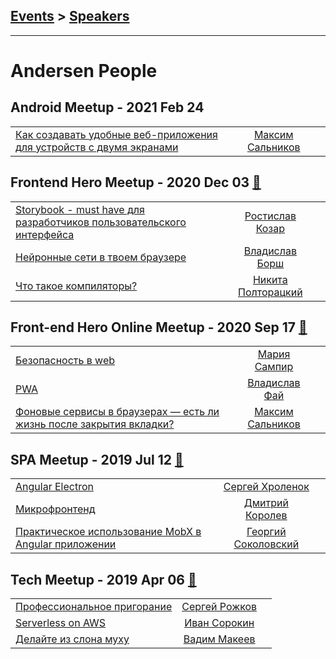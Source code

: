 ## [Events](../README.md) > [Speakers](../speakers.md)
---

# Andersen People

## Android Meetup - 2021 Feb 24 
| | | |
| --- | :---: | --- |
| [Как создавать удобные веб-приложения для устройств с двумя экранами](https://youtu.be/UvxDxbv25dA?t=1621)  |  [Максим Сальников](../../speakers/Максим%20Сальников.md)  |    |
## Frontend Hero Meetup - 2020 Dec 03 [:movie_camera:](https://www.youtube.com/watch?v=5sePzx_4Rzs)
| | | |
| --- | :---: | --- |
| [Storybook - must have для разработчиков пользовательского интерфейса](https://www.youtube.com/watch?v=5sePzx_4Rzs&t=183s)  |  [Ростислав Козар](../../speakers/Ростислав%20Козар.md)  |    |
| [Нейронные сети в твоем браузере](https://www.youtube.com/watch?v=5sePzx_4Rzs&t=2001s)  |  [Владислав Борш](../../speakers/Владислав%20Борш.md)  |    |
| [Что такое компиляторы?](https://www.youtube.com/watch?v=5sePzx_4Rzs&t=6186s)  |  [Никита Полторацкий](../../speakers/Никита%20Полторацкий.md)  |    |
## Front-end Hero Online Meetup - 2020 Sep 17 [:movie_camera:](https://www.youtube.com/watch?v=H3IIpRTUdFU)
| | | |
| --- | :---: | --- |
| [Безопасность в web](https://www.youtube.com/watch?v=H3IIpRTUdFU&t=31s)  |  [Мария Сампир](../../speakers/Мария%20Сампир.md)  |    |
| [PWA](https://www.youtube.com/watch?v=H3IIpRTUdFU&t=2278s)  |  [Владислав Фай](../../speakers/Владислав%20Фай.md)  |    |
| [Фоновые сервисы в браузерах — есть ли жизнь после закрытия вкладки?](https://www.youtube.com/watch?v=H3IIpRTUdFU&t=3164s)  |  [Максим Сальников](../../speakers/Максим%20Сальников.md)  |    |
## SPA Meetup - 2019 Jul 12 [:movie_camera:](https://www.youtube.com/watch?v=hdc67fVJoAM)
| | | |
| --- | :---: | --- |
| [Angular Electron](https://www.youtube.com/watch?v=hdc67fVJoAM)  |  [Сергей Хроленок](../../speakers/Сергей%20Хроленок.md)  |    |
| [Микрофронтенд](https://www.youtube.com/watch?v=hdc67fVJoAM)  |  [Дмитрий Королев](../../speakers/Дмитрий%20Королев.md)  |    |
| [Практическое использование MobX в Angular приложении](https://www.youtube.com/watch?v=hdc67fVJoAM)  |  [Георгий Соколовский](../../speakers/Георгий%20Соколовский.md)  |    |
## Tech Meetup - 2019 Apr 06 [:movie_camera:](https://www.youtube.com/watch?v=zT5e3xHP-CE)
| | | |
| --- | :---: | --- |
| [Профессиональное пригорание](https://www.youtube.com/watch?v=zT5e3xHP-CE)  |  [Сергей Рожков](../../speakers/Сергей%20Рожков.md)  |    |
| [Serverless on AWS](https://www.youtube.com/watch?v=zT5e3xHP-CE)  |  [Иван Сорокин](../../speakers/Иван%20Сорокин.md)  |    |
| [Делайте из слона муху](https://www.youtube.com/watch?v=zT5e3xHP-CE)  |  [Вадим Макеев](../../speakers/Вадим%20Макеев.md)  |    |
